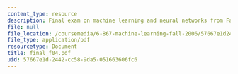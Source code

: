 ```yaml
---
content_type: resource
description: Final exam on machine learning and neural networks from Fall 2004.
file: null
file_location: /coursemedia/6-867-machine-learning-fall-2006/57667e1d2442cc589da5051663606fc6_final_f04.pdf
file_type: application/pdf
resourcetype: Document
title: final_f04.pdf
uid: 57667e1d-2442-cc58-9da5-051663606fc6
---
```

